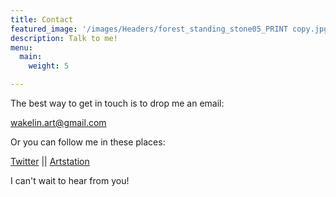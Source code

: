 ```yaml
---
title: Contact
featured_image: '/images/Headers/forest_standing_stone05_PRINT copy.jpg'
description: Talk to me!
menu:
  main:
    weight: 5

---
```



The best way to get in touch is to drop me an email:

wakelin.art@gmail.com

Or you can follow me in these places:

[Twitter](https://twitter.com/PanDimensions) ||  [Artstation](https://www.artstation.com/katiewakelin)

I can't wait to hear from you!
